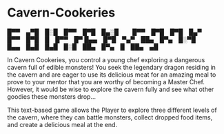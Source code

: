 # Cavern-Cookeries
█▀▀ ▄▀█ █░█ █▀▀ █▀█ █▄░█   █▀▀ █▀█ █▀█ █▄▀ █▀▀ █▀█ █ █▀▀ █▀ 
█▄▄ █▀█ ▀▄▀ ██▄ █▀▄ █░▀█   █▄▄ █▄█ █▄█ █░█ ██▄ █▀▄ █ ██▄ ▄█


In Cavern Cookeries, you control a young chef exploring a dangerous cavern full of edible monsters! You seek the legendary dragon residing in the cavern and are eager to use its delicious meat for an amazing meal to prove to your mentor that you are worthy of becoming a Master Chef. However, it would be wise to explore the cavern fully and see what other goodies these monsters drop...

This text-based game allows the Player to explore three different levels of the cavern, where they can battle monsters, collect dropped food items, and create a delicious meal at the end.

